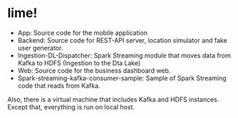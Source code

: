 # lime!

* App: Source code for the mobile application
* Backend: Source code for REST-API server, location simulator and fake user generator.
* Ingestion-DL-Dispatcher: Spark Streaming module that moves data from Kafka to HDFS (Ingestion to the Dta Lake)
* Web: Source code for the business dashboard web.
* Spark-streaming-kafka-consumer-sample: Sample of Spark Streaming code that reads from Kafka.

Also, there is a virtual machine that includes Kafka and HDFS instances. Except that, everything is run on local host.

